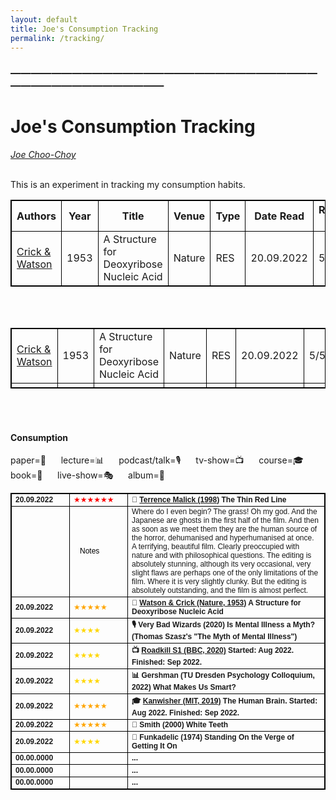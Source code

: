 ```yaml
---
layout: default
title: Joe's Consumption Tracking
permalink: /tracking/
---
```

<!-- <h1 class="mt-5" itemprop="name headline">{{ page.title | escape }}</h1> -->
<!-- <a href="#test_linked_text">Test link.</a> -->

### —————————————————————————————————————————————
# Joe's Consumption Tracking
<i><a href="https://jchooch.github.io/"> Joe Choo-Choy </a></i>
<br>
<br>

This is an experiment in tracking my consumption habits.

| Authors | Year | Title | Venue | Type | Date Read | Rating (/5) | Notes |
| ------- | --- | ---------- | ----- | --- | ---- | ---- | -------- |
| [Crick & Watson](https://dosequis.colorado.edu/Courses/MethodsLogic/papers/WatsonCrick1953.pdf) | 1953 | A Structure for Deoxyribose Nucleic Acid | Nature | RES | 20.09.2022 | 5 | ... |

<br>
<br>

<html>
<style>
table, th, td {
  border:1px solid black;
}
</style>
<body>

<table style="width:100%">
  <tr>
    <td>  <a href="https://dosequis.colorado.edu/Courses/MethodsLogic/papers/WatsonCrick1953.pdf">Crick & Watson</a>  </td>
    <td>  1953  </td>
    <td>  A Structure for Deoxyribose Nucleic Acid  </td>
    <td>  Nature  </td>
    <td>  RES  </td>
    <td>  20.09.2022  </td>
    <td>  5/5  </td>
    <td>  ...  </td>
  </tr>
  <tr>
  	<td></td>
  	<td></td>
  	<td></td>
  	<td></td>
  	<td></td>
  	<td></td>
  	<td></td>
  	<td></td>
  </tr>
</table>

</body>
</html>

<br>
<br>


<h4 class="mt-5 mb-3">Consumption</h4>

paper=📄 &nbsp;&nbsp;&nbsp;&nbsp;
lecture=📊 &nbsp;&nbsp;&nbsp;&nbsp;
podcast/talk=🎙️ &nbsp;&nbsp;&nbsp;&nbsp;
tv-show=📺 &nbsp;&nbsp;&nbsp;&nbsp;
course=🎓 &nbsp;&nbsp;&nbsp;&nbsp;
book=📖 &nbsp;&nbsp;&nbsp;&nbsp;
live-show=🎭 &nbsp;&nbsp;&nbsp;&nbsp;
album=💽 &nbsp;&nbsp;&nbsp;&nbsp;
<br>

<table class="mt-3" style="font-family:tahoma,sans-serif; font-size:12px;">
      <tr>
        <td style="min-width:80px"><b>20.09.2022</b></td>
        <td style="min-width:80px;color:red;"> ★★★★★★ </td>
        <td><b> 🎥 <a href="https://www.imdb.com/title/tt0120863/">Terrence Malick (1998)</a> The Thin Red Line </b></td>
      </tr>
      <tr> 
      	<td style="min-width:80px"></td>
	    <td style="min-width:80px;color:black;">&nbsp;&nbsp; Notes</td>
      	<td>Where do I even begin? The grass! Oh my god. And the Japanese are ghosts in the first half of the film. And then as soon as we meet them they are the human source of the horror, dehumanised and hyperhumanised at once. A terrifying, beautiful film. Clearly preoccupied with nature and with philosophical questions. The editing is absolutely stunning, although its very occasional, very slight flaws are perhaps one of the only limitations of the film. Where it is very slightly clunky. But the editing is absolutely outstanding, and the film is almost perfect.</td>
      </tr>
      <tr>
        <td style="min-width:80px"><b>20.09.2022</b></td>
        <td style="min-width:80px;color:orange;">★★★★★</td>
        <td><b> 📄 <a href="https://dosequis.colorado.edu/Courses/MethodsLogic/papers/WatsonCrick1953.pdf">Watson & Crick (Nature, 1953)</a> A Structure for Deoxyribose Nucleic Acid </b></td>
      </tr>
      <tr>
        <td style="min-width:80px"><b>20.09.2022</b></td>
        <td style="min-width:80px;color:gold;">★★★★</td>
        <td><b> 🎙️ Very Bad Wizards (2020) Is Mental Illness a Myth? (Thomas Szasz's "The Myth of Mental Illness") </b></td>
      </tr>
      <tr>
        <td style="min-width:80px"><b>20.09.2022</b></td>
        <td style="min-width:80px;color:gold;">★★★★</td>
        <td><b> 📺 <a href="https://www.imdb.com/title/tt10846250/">Roadkill S1 (BBC, 2020)</a> Started: Aug 2022. Finished: Sep 2022. </b></td>
      </tr>
      <tr>
        <td style="min-width:80px"><b>20.09.2022</b></td>
        <td style="min-width:80px;color:gold;">★★★★</td>
        <td><b> 📊 Gershman (TU Dresden Psychology Colloquium, 2022) What Makes Us Smart? </b></td>
      </tr>
      <tr>
        <td style="min-width:80px"><b>20.09.2022</b></td>
        <td style="min-width:80px;color:orange;">★★★★★</td>
        <td><b> 🎓 <a href="https://www.youtube.com/playlist?list=PLUl4u3cNGP60IKRN_pFptIBxeiMc0MCJP">Kanwisher (MIT, 2019)</a> The Human Brain. Started: Aug 2022. Finished: Sep 2022.</b></td>
      </tr>
      <tr>
        <td style="min-width:80px"><b>20.09.2022</b></td>
        <td style="min-width:80px;color:orange;">★★★★★</td>
        <td><b> 📖 Smith (2000) White Teeth </b></td>
      </tr>
      <tr>
        <td style="min-width:80px"><b>20.09.2022</b></td>
        <td style="min-width:80px;color:gold;">★★★★</td>
        <td><b> 💽 Funkadelic (1974) Standing On the Verge of Getting It On </b></td>
      </tr>
      <tr>
        <td style="min-width:80px"><b>00.00.0000</b></td>
        <td style="min-width:80px;color:gold;"></td>
        <td><b> ... </b></td>
      </tr>
      <tr>
        <td style="min-width:80px"><b>00.00.0000</b></td>
        <td style="min-width:80px;color:gold;"></td>
        <td><b> ... </b></td>
      </tr>
      <tr>
        <td style="min-width:80px"><b>00.00.0000</b></td>
        <td style="min-width:80px;color:gold;"></td>
        <td><b> ... </b></td>
      </tr>
</table>

<br>
<br>


